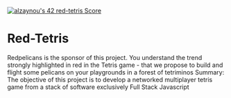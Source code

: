 [![alzaynou's 42 red-tetris Score](https://badge42.vercel.app/api/v2/cl2mjk5oo009709i7yb0upwvb/project/2457238)]()
# Red-Tetris
Redpelicans is the sponsor of this project. You understand the trend strongly highlighted in red in the Tetris game - that we propose to build and flight some pelicans on your playgrounds in a forest of tetriminos
Summary: The objective of this project is to develop a networked multiplayer tetris
game from a stack of software exclusively Full Stack Javascript
